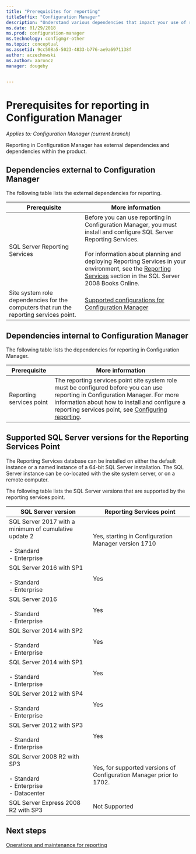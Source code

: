 ```yaml
---
title: "Prerequisites for reporting"
titleSuffix: "Configuration Manager"
description: "Understand various dependencies that impact your use of reporting in Configuration Manager."
ms.date: 01/29/2018
ms.prod: configuration-manager
ms.technology: configmgr-other
ms.topic: conceptual
ms.assetid: 9cc508a5-5023-4833-b776-ae9a6971138f
author: aczechowski
ms.author: aaroncz
manager: dougeby


---
```

# Prerequisites for reporting in Configuration Manager

*Applies to: Configuration Manager (current branch)*

Reporting in Configuration Manager has external dependencies and dependencies within the product.  

## Dependencies external to Configuration Manager  
 The following table lists the external dependencies for reporting.  

|Prerequisite|More information|  
|------------------|----------------------|  
|SQL Server Reporting Services|Before you can use reporting in Configuration Manager, you must install and configure SQL Server Reporting Services.<br /><br /> For information about planning and deploying Reporting Services in your environment, see the [Reporting Services](https://go.microsoft.com/fwlink/p/?LinkId=212032) section in the SQL Server 2008 Books Online.|  
|Site system role dependencies for the computers that run the reporting services point.|[Supported configurations for Configuration Manager](../../../core/plan-design/configs/supported-configurations.md)|  

## Dependencies internal to Configuration Manager  
 The following table lists the dependencies for reporting in Configuration Manager.  

|Prerequisite|More information|  
|------------------|----------------------|  
|Reporting services point|The reporting services point site system role must be configured before you can use reporting in Configuration Manager. For more information about how to install and configure a reporting services point, see [Configuring reporting](../../../core/servers/manage/configuring-reporting.md).|  

## Supported SQL Server versions for the Reporting Services Point  
 The Reporting Services database can be installed on either the default instance or a named instance of a 64-bit SQL Server installation. The SQL Server instance can be co-located with the site system server, or on a remote computer.  

 The following table lists the SQL Server versions that are supported by the reporting services point.  

|SQL Server version|Reporting Services point|  
|------------------------|------------------------------|
|SQL Server 2017 with a minimum of cumulative update 2<br /><br /> -   Standard<br />-   Enterprise|Yes, starting in Configuration Manager version 1710|  
|SQL Server 2016 with SP1<br /><br /> -   Standard<br />-   Enterprise|Yes| 
|SQL Server 2016<br /><br /> -   Standard<br />-   Enterprise|Yes|
|SQL Server 2014 with SP2<br /><br /> -   Standard<br />-   Enterprise|Yes|
|SQL Server 2014 with SP1<br /><br /> -   Standard<br />-   Enterprise|Yes|
|SQL Server 2012 with SP4 <br /><br /> -   Standard<br />-   Enterprise|Yes|  
|SQL Server 2012 with SP3 <br /><br /> -   Standard<br />-   Enterprise|Yes|  
|SQL Server 2008 R2 with SP3<br /><br /> -   Standard<br />-   Enterprise<br />-   Datacenter|Yes, for supported versions of Configuration Manager prior to 1702.|  
|SQL Server Express 2008 R2 with SP3|Not Supported| 




## Next steps
[Operations and maintenance for reporting](operations-and-maintenance-for-reporting.md)
